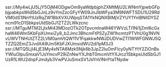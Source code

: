 ssr://My4wLjU5LjY5OjM4ODgwOm9yaWdpbjphZXMtMjU2LWNmYjpwbGFpbjpabkpsWldSbGJnLz9vYmZzcGFyYW09JnJlbWFya3M9NWFTSDU1U29RdVM0dS1lNnYtUzRqZW1BbXVXUWpqSTA1YkNQNXBlMjVZYUY1YnlBNllDYSZncm91cD1SbkpsUldSbGJ1ZTZ2LWkzcnc
ssr://MTguMTM2LjIxMi43MDozOTk2OTpvcmlnaW46YWVzLTI1Ni1jZmI6cGxhaW46Wm5KbFpXUmxiZy8_b2Jmc3BhcmFtPSZyZW1hcmtzPTVhU0g1NVNvUWVTNHUtZTZ2LVM0amVtQW11V1FqakkwNWJDUDVwZTI1WWFGNWJ5QTZZQ2EmZ3JvdXA9Um5KbFJXUmxidWU2di1pM3J3
ssr://MTQ5LjI4LjE3My4xNTA6Mzk5Njk6b3JpZ2luOmFlcy0yNTYtY2ZiOnBsYWluOlpuSmxaV1JsYmcvP29iZnNwYXJhbT0mcmVtYXJrcz1SbkpsUldSbGJ1UzR1LWU2dnpFJmdyb3VwPVJuSmxSV1JsYnVlNnYtaTNydw
